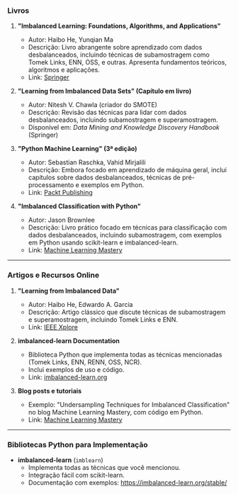 ### Livros

1. **"Imbalanced Learning: Foundations, Algorithms, and Applications"**  
   - Autor: Haibo He, Yunqian Ma  
   - Descrição: Livro abrangente sobre aprendizado com dados desbalanceados, incluindo técnicas de subamostragem como Tomek Links, ENN, OSS, e outras. Apresenta fundamentos teóricos, algoritmos e aplicações.  
   - Link: [Springer](https://www.springer.com/gp/book/9781118646100)

2. **"Learning from Imbalanced Data Sets" (Capítulo em livro)**  
   - Autor: Nitesh V. Chawla (criador do SMOTE)  
   - Descrição: Revisão das técnicas para lidar com dados desbalanceados, incluindo subamostragem e superamostragem.  
   - Disponível em: *Data Mining and Knowledge Discovery Handbook* (Springer)

3. **"Python Machine Learning" (3ª edição)**  
   - Autor: Sebastian Raschka, Vahid Mirjalili  
   - Descrição: Embora focado em aprendizado de máquina geral, inclui capítulos sobre dados desbalanceados, técnicas de pré-processamento e exemplos em Python.  
   - Link: [Packt Publishing](https://www.packtpub.com/product/python-machine-learning-third-edition/9781789955750)

4. **"Imbalanced Classification with Python"**  
   - Autor: Jason Brownlee  
   - Descrição: Livro prático focado em técnicas para classificação com dados desbalanceados, incluindo subamostragem, com exemplos em Python usando scikit-learn e imbalanced-learn.  
   - Link: [Machine Learning Mastery](https://machinelearningmastery.com/imbalanced-classification-with-python/)

---

### Artigos e Recursos Online

1. **"Learning from Imbalanced Data"**  
   - Autor: Haibo He, Edwardo A. Garcia  
   - Descrição: Artigo clássico que discute técnicas de subamostragem e superamostragem, incluindo Tomek Links e ENN.  
   - Link: [IEEE Xplore](https://ieeexplore.ieee.org/document/1644093)

2. **imbalanced-learn Documentation**  
   - Biblioteca Python que implementa todas as técnicas mencionadas (Tomek Links, ENN, RENN, OSS, NCR).  
   - Inclui exemplos de uso e código.  
   - Link: [imbalanced-learn.org](https://imbalanced-learn.org/stable/)

3. **Blog posts e tutoriais**  
   - Exemplo: "Undersampling Techniques for Imbalanced Classification" no blog Machine Learning Mastery, com código em Python.  
   - Link: [Machine Learning Mastery](https://machinelearningmastery.com/undersampling-for-imbalanced-classification/)

---

### Bibliotecas Python para Implementação

- **imbalanced-learn** (`imblearn`)  
  - Implementa todas as técnicas que você mencionou.  
  - Integração fácil com scikit-learn.  
  - Documentação com exemplos: https://imbalanced-learn.org/stable/

